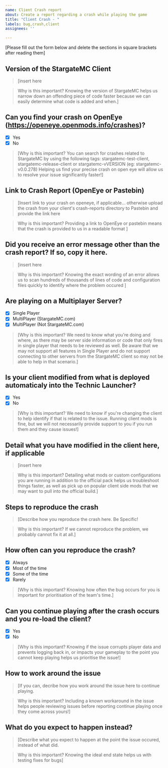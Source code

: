 ```yaml
---
name: Client Crash report
about: Create a report regarding a crash while playing the game
title: "Client Crash - "
labels: bug,crash,client
assignees: ''

---
```


[Please fill out the form below and delete the sections in square brackets after reading them]

## Version of the StargateMC Client
>[insert here

>Why is this important?
>Knowing the version of StargateMC helps us narrow down an offending piece of code faster because we can easily determine what code is added and when.]

## Can you find your crash on OpenEye (https://openeye.openmods.info/crashes)?
- [x] Yes
- [x] No

>[Why is this important?
>You can search for crashes related to StargateMC by using the following tags: stargatemc-test-client, stargatemc-release-client or stargatemc-vVERSION (eg: stargatemc-v0.0.278)
>Helping us find your precise crash on open eye will allow us to resolve your issue significantly faster!]

## Link to Crash Report (OpenEye or Pastebin)
>[Insert link to your crash on openeye, if applicable... otherwise upload the crash from your client's crash-reports directory to Pastebin and provide the link here

>Why is this important?
>Providing a link to OpenEye or pastebin means that the crash is provided to us in a readable format ]

## Did you receive an error message other than the crash report? If so, copy it here.
>[insert here

>Why is this important?
>Knowing the exact wording of an error allows us to scan hundreds of thousands of lines of code and configuration files quickly to identify where the problem occured ]

## Are playing on a Multiplayer Server?
- [x] Single Player
- [x] MultiPlayer (StargateMC.com)
- [x] MultiPlayer (Not StargateMC.com)

>[Why is this important?
>We need to know what you're doing and where, as there may be server side information or code that only fires in single player that needs to be reviewed as well.
>Be aware that we may not support all features in Single Player and do not support connecting to other servers from the StargateMC client so may not be able to help in that scenario.]

## Is your client modified from what is deployed automaticaly into the Technic Launcher?
- [x] Yes
- [x] No

>[Why is this important?
>We need to know if you're changing the client to help identify if that is related to the issue. 
> Running client mods is fine, but we will not necessarily provide support to you if you run them and they cause issues!]

## Detail what you have modified in the client here, if applicable
>[insert here

>Why is this important?
>Detailing what mods or custom configurations you are running in addition to the official pack helps us troubleshoot things faster, as well as pick up on popular client side mods that we may want to pull into the official build.]

## Steps to reproduce the crash
>[Describe how you reproduce the crash here. Be Specific!

>Why is this important?
>If we cannot reproduce the problem, we probably cannot fix it at all.]

## How often can you reproduce the crash?
- [x] Always
- [x] Most of the time
- [x] Some of the time
- [x] Rarely

>[Why is this important?
>Knowing how often the bug occurs for you is important for prioritisation of the team's time.]

## Can you continue playing after the crash occurs and you re-load the client?
- [x] Yes
- [x] No

>[Why is this important?
>Knowing if the issue corrupts player data and prevents logging back in, or impacts your gameplay to the point you cannot keep playing helps us prioritise the issue!]

## How to work around the issue
>[If you can, decribe how you work around the issue here to continue playing.

>Why is this important?
>Including a known workaround in the issue helps people reviewing issues before reporting continue playing once they come across yours!]

## What do you expect to happen instead?
>[Describe what you expect to happen at the point the issue occured, instead of what did.

>Why is this important?
>Knowing the ideal end state helps us with testing fixes for bugs]

